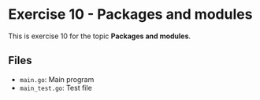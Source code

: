 # Exercise 10 - Packages and modules

This is exercise 10 for the topic **Packages and modules**.

## Files
- `main.go`: Main program
- `main_test.go`: Test file
